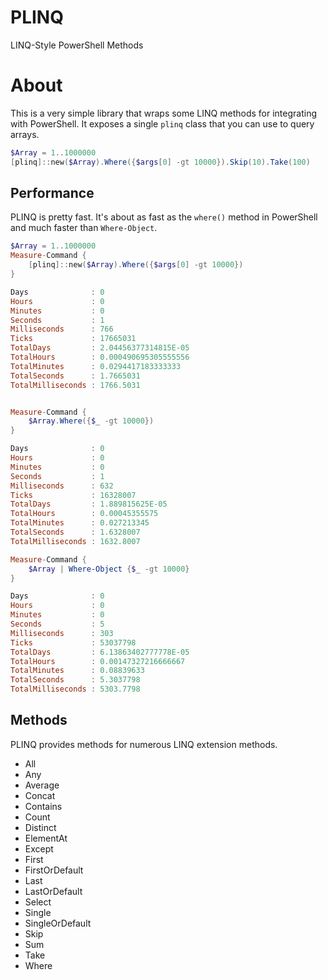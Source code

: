 # PLINQ

LINQ-Style PowerShell Methods

# About

This is a very simple library that wraps some LINQ methods for integrating with PowerShell. It exposes a single `plinq` class that you can use to query arrays. 

```powershell
$Array = 1..1000000
[plinq]::new($Array).Where({$args[0] -gt 10000}).Skip(10).Take(100)
```

## Performance 

PLINQ is pretty fast. It's about as fast as the `where()` method in PowerShell and much faster than `Where-Object`.

```powershell
$Array = 1..1000000
Measure-Command {
    [plinq]::new($Array).Where({$args[0] -gt 10000})
}

Days              : 0
Hours             : 0
Minutes           : 0
Seconds           : 1
Milliseconds      : 766
Ticks             : 17665031
TotalDays         : 2.04456377314815E-05
TotalHours        : 0.000490695305555556
TotalMinutes      : 0.0294417183333333
TotalSeconds      : 1.7665031
TotalMilliseconds : 1766.5031


Measure-Command {
    $Array.Where({$_ -gt 10000})
}

Days              : 0
Hours             : 0
Minutes           : 0
Seconds           : 1
Milliseconds      : 632
Ticks             : 16328007
TotalDays         : 1.889815625E-05
TotalHours        : 0.00045355575
TotalMinutes      : 0.027213345
TotalSeconds      : 1.6328007
TotalMilliseconds : 1632.8007

Measure-Command {
    $Array | Where-Object {$_ -gt 10000}
}

Days              : 0
Hours             : 0
Minutes           : 0
Seconds           : 5
Milliseconds      : 303
Ticks             : 53037798
TotalDays         : 6.13863402777778E-05
TotalHours        : 0.00147327216666667
TotalMinutes      : 0.08839633
TotalSeconds      : 5.3037798
TotalMilliseconds : 5303.7798
```

## Methods

PLINQ provides methods for numerous LINQ extension methods. 

- All
- Any
- Average
- Concat
- Contains
- Count
- Distinct
- ElementAt
- Except
- First
- FirstOrDefault
- Last
- LastOrDefault
- Select
- Single
- SingleOrDefault
- Skip
- Sum
- Take
- Where

